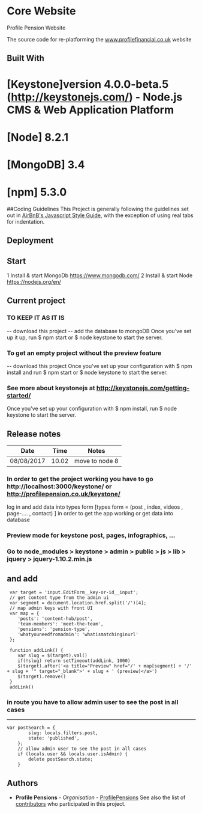 # Core Website
Profile Pension Website 

The source code for re-platforming the www.profilefinancial.co.uk website

## Built With

# [Keystone]version 4.0.0-beta.5 (http://keystonejs.com/) - Node.js CMS & Web Application Platform
# [Node] 8.2.1
# [MongoDB] 3.4
# [npm]  5.3.0

##Coding Guidelines
This Project is generally following the guidelines set out in [AirBnB's Javascript Style Guide](https://github.com/airbnb/javascript), with the exception of using real tabs for indentation.

## Deployment


## Start
1 Install & start MongoDb https://www.mongodb.com/ 
2 Install & start Node https://nodejs.org/en/

## Current project 
### TO KEEP IT AS IT IS 
 -- download this project
 -- add the database to mongoDB 
   Once you've set up it up, run $ npm start or  $ node keystone to start the server.
   
### To get an empty project without the preview feature  
  -- download this project
  Once you've set up your configuration with $ npm install and run $ npm start or  $ node keystone to start the server.
 
### See more about keystonejs at http://keystonejs.com/getting-started/ 


Once you've set up your configuration with $ npm install, run  $ node keystone to start the server. 


## Release notes

Date          | Time          | Notes
------------- | ------------- | ------------- 
08/08/2017    | 10.02         | move to node 8

### In order to get the project working you have to go http://localhost:3000/keystone/ or http://profilepension.co.uk/keystone/
log in and add data into types form [types form = (post , index, videos , page-.... , contact) ] in order to get the app working or get data into database 

### Preview mode for keystone post, pages, infographics, ...


### Go to node_modules > keystone > admin > public > js > lib > jquery > jquery-1.10.2.min.js 
 and add 
--- 
	 var target = 'input.EditForm__key-or-id__input';
	 // get content type from the admin ui
	 var segment = document.location.href.split('/')[4];
	 // map admin keys with front UI
	 var map = {
		'posts': 'content-hub/post',
		'team-members': 'meet-the-team',
		'pensions': 'pension-type',
		'whatyouneedfromadmin': 'whatismatchinginurl'
	 };
 
	 function addLink() {
		var slug = $(target).val()
		if(!slug) return setTimeout(addLink, 1000)
		$(target).after('<a title="Preview" href="/' + map[segment] + '/' + slug + '" target="_blank">' + slug + ' (preview)</a>')
		$(target).remove()
	 }
	 addLink()
 

 ###  in route you have to allow admin user to see the post in all cases
 ---
 	var postSearch = {
 			slug: locals.filters.post,
 			state: 'published',
 		};
 		// allow admin user to see the post in all cases
 		if (locals.user && locals.user.isAdmin) {
 			delete postSearch.state;
 		}

## Authors

* **Profile Pensions** - *Organisation* - [ProfilePensions](https://github.com/ProfileFinancial)
See also the list of [contributors](https://github.com/ProfilePensions/core-website/graphs/contributors) who participated in this project.
